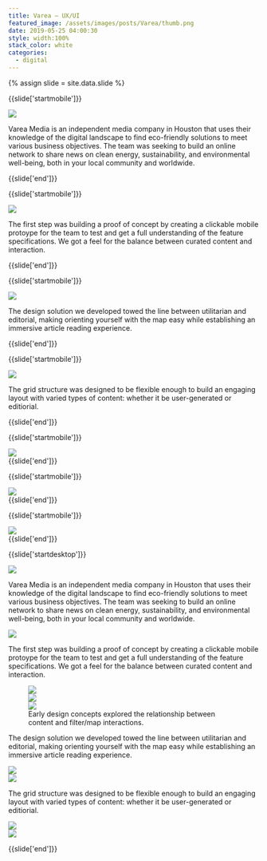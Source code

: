 ```yaml
---
title: Varea — UX/UI
featured_image: /assets/images/posts/Varea/thumb.png
date: 2019-05-25 04:00:30
style: width:100%
stack_color: white
categories:
  - digital
---
```

{% assign slide = site.data.slide %}

{{slide['startmobile']}}
  <div>
    <img
      class="full-height"
      src="/assets/images/posts/Varea/varea-1-mobile@2x.png"
    />
  </div>

  <p class="bg">Varea Media is an independent media company in Houston that uses their knowledge of the digital landscape to find eco-friendly solutions to meet various business objectives. The team was seeking to build an online network to share news on clean energy, sustainability, and environmental well-being, both in your local community and worldwide.</p>
{{slide['end']}}

{{slide['startmobile']}}
  <div>
    <img
      class="full-height"
      src="/assets/images/posts/Varea/varea-2-mobile@2x.png"
    />
  </div>

  <p class="bg">The first step was building a proof of concept by creating a clickable mobile protoype for the team to test and get a full understanding of the feature specifications. We got a feel for the balance between curated content and interaction.</p>
{{slide['end']}}

{{slide['startmobile']}}
  <div>
    <img
      class="full-height"
      src="/assets/images/posts/Varea/varea-3-mobile@2x.png"
    />
  </div>

  <p class="bg">The design solution we developed towed the line between utilitarian and editorial, making orienting yourself with the map easy while establishing an immersive article reading experience.</p>
{{slide['end']}}

{{slide['startmobile']}}
  <div>
    <img
      class="full-height"
      src="/assets/images/posts/Varea/varea-4-mobile@2x.png"
    />
  </div>

  <p class="bg">The grid structure was designed to be flexible enough to build an engaging layout with varied types of content: whether it be user-generated or editiorial.</p>
{{slide['end']}}

{{slide['startmobile']}}
  <div>
    <img
      class="full-height"
      src="/assets/images/posts/Varea/varea-5-mobile@2x.png"
    />
  </div>
{{slide['end']}}

{{slide['startmobile']}}
  <div>
    <img
      class="full-height"
      src="/assets/images/posts/Varea/varea-6-mobile@2x.png"
    />
  </div>
{{slide['end']}}

{{slide['startmobile']}}
  <div>
    <img
      class="full-height"
      src="/assets/images/posts/Varea/varea-7-mobile@2x.png"
    />
  </div>
{{slide['end']}}

{{slide['startdesktop']}}
  <div>
    <img class="full-width" src="/assets/images/posts/Varea/varea-1@2x.png" />
  </div>

  <p>Varea Media is an independent media company in Houston that uses their knowledge of the digital landscape to find eco-friendly solutions to meet various business objectives. The team was seeking to build an online network to share news on clean energy, sustainability, and environmental well-being, both in your local community and worldwide.</p>

  <div>
    <img src="/assets/images/posts/Varea/varea-2@2x.png" />
  </div>

  <p>The first step was building a proof of concept by creating a clickable mobile protoype for the team to test and get a full understanding of the feature specifications. We got a feel for the balance between curated content and interaction.</p>

  <figure>
    <div class="row">
      <div class="column">
        <div>
          <img src="/assets/images/posts/Varea/varea-3.png" />
        </div>
        <div>
          <img src="/assets/images/posts/Varea/varea-4.png" />
        </div>
      </div>
      <div>
        <img src="/assets/images/posts/Varea/varea-5.png" />
      </div>
    </div>
    <figcaption>Early design concepts explored the relationship between content and filter/map interactions.</figcaption>
  </figure>

  <p>The design solution we developed towed the line between utilitarian and editorial, making orienting yourself with the map easy while establishing an immersive article reading experience.</p>

  <div class="row">
    <div>
      <img src="/assets/images/posts/Varea/varea-6@2x.png" />
    </div>
    <div>
      <img src="/assets/images/posts/Varea/varea-7@2x.png" />
    </div>
  </div>

  <p>The grid structure was designed to be flexible enough to build an engaging layout with varied types of content: whether it be user-generated or editiorial.</p>

  <div class="row">
    <div>
      <img src="/assets/images/posts/Varea/varea-8@2x.png" />
    </div>
    <div>
      <img src="/assets/images/posts/Varea/varea-9@2x.png" />
    </div>
  </div>

{{slide['end']}}

